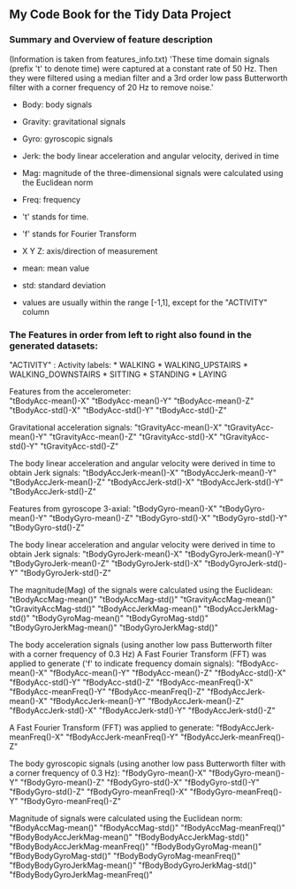 ## My Code Book for the Tidy Data Project




### Summary and Overview of feature description

 (Information is taken from features_info.txt)
 'These time domain signals (prefix 't' to denote time) were captured at a constant rate of 50 Hz. 
 Then they were filtered using a median filter and a 3rd order low pass Butterworth filter with a corner frequency of 20 Hz to remove noise.'


* Body: body signals
* Gravity: gravitational signals
* Gyro: gyroscopic signals
* Jerk: the body linear acceleration and angular velocity, derived in time 
* Mag: magnitude of the three-dimensional signals were calculated using the Euclidean norm
* Freq: frequency 
* 't' stands for time. 
* 'f' stands for Fourier Transform

* X Y Z: axis/direction of measurement

* mean: mean value
* std: standard deviation
* values are usually within the range [-1,1], except for the "ACTIVITY" column

### The Features in order from left to right also found in the generated datasets:


 "ACTIVITY" : Activity labels:
	* WALKING
	* WALKING_UPSTAIRS
	* WALKING_DOWNSTAIRS
	* SITTING
	* STANDING
	* LAYING

Features from the accelerometer:  
"tBodyAcc-mean()-X" 
"tBodyAcc-mean()-Y" 
"tBodyAcc-mean()-Z" 
"tBodyAcc-std()-X" 
"tBodyAcc-std()-Y" 
"tBodyAcc-std()-Z" 

Gravitational acceleration signals:
"tGravityAcc-mean()-X" 
"tGravityAcc-mean()-Y" 
"tGravityAcc-mean()-Z" 
"tGravityAcc-std()-X" 
"tGravityAcc-std()-Y" 
"tGravityAcc-std()-Z" 

The body linear acceleration and angular velocity were derived in time to obtain Jerk signals:
"tBodyAccJerk-mean()-X" 
"tBodyAccJerk-mean()-Y" 
"tBodyAccJerk-mean()-Z" 
"tBodyAccJerk-std()-X" 
"tBodyAccJerk-std()-Y" 
"tBodyAccJerk-std()-Z" 

Features from gyroscope 3-axial:
"tBodyGyro-mean()-X" 
"tBodyGyro-mean()-Y" 
"tBodyGyro-mean()-Z" 
"tBodyGyro-std()-X" 
"tBodyGyro-std()-Y" 
"tBodyGyro-std()-Z" 

The body linear acceleration and angular velocity were derived in time to obtain Jerk signals:
"tBodyGyroJerk-mean()-X" 
"tBodyGyroJerk-mean()-Y" 
"tBodyGyroJerk-mean()-Z" 
"tBodyGyroJerk-std()-X" 
"tBodyGyroJerk-std()-Y" 
"tBodyGyroJerk-std()-Z" 

The magnitude(Mag) of the signals were calculated using the Euclidean:
"tBodyAccMag-mean()" 
"tBodyAccMag-std()" 
"tGravityAccMag-mean()" 
"tGravityAccMag-std()" 
"tBodyAccJerkMag-mean()" 
"tBodyAccJerkMag-std()" 
"tBodyGyroMag-mean()" 
"tBodyGyroMag-std()" 
"tBodyGyroJerkMag-mean()" 
"tBodyGyroJerkMag-std()" 

The body acceleration signals (using another low pass Butterworth filter with a corner frequency of 0.3 Hz)
A Fast Fourier Transform (FFT) was applied to generate ('f' to indicate frequency domain signals):
"fBodyAcc-mean()-X" 
"fBodyAcc-mean()-Y" 
"fBodyAcc-mean()-Z" 
"fBodyAcc-std()-X" 
"fBodyAcc-std()-Y" 
"fBodyAcc-std()-Z" 
"fBodyAcc-meanFreq()-X" 
"fBodyAcc-meanFreq()-Y" 
"fBodyAcc-meanFreq()-Z" 
"fBodyAccJerk-mean()-X" 
"fBodyAccJerk-mean()-Y" 
"fBodyAccJerk-mean()-Z" 
"fBodyAccJerk-std()-X" 
"fBodyAccJerk-std()-Y" 
"fBodyAccJerk-std()-Z" 

A Fast Fourier Transform (FFT) was applied to generate:
"fBodyAccJerk-meanFreq()-X" 
"fBodyAccJerk-meanFreq()-Y" 
"fBodyAccJerk-meanFreq()-Z" 

The body gyroscopic signals (using another low pass Butterworth filter with a corner frequency of 0.3 Hz):
"fBodyGyro-mean()-X" 
"fBodyGyro-mean()-Y"
"fBodyGyro-mean()-Z"
"fBodyGyro-std()-X" 
"fBodyGyro-std()-Y" 
"fBodyGyro-std()-Z" 
"fBodyGyro-meanFreq()-X" 
"fBodyGyro-meanFreq()-Y" 
"fBodyGyro-meanFreq()-Z" 

Magnitude of signals were calculated using the Euclidean norm:
"fBodyAccMag-mean()" 
"fBodyAccMag-std()" 
"fBodyAccMag-meanFreq()" 
"fBodyBodyAccJerkMag-mean()" 
"fBodyBodyAccJerkMag-std()" 
"fBodyBodyAccJerkMag-meanFreq()" 
"fBodyBodyGyroMag-mean()" 
"fBodyBodyGyroMag-std()" 
"fBodyBodyGyroMag-meanFreq()" 
"fBodyBodyGyroJerkMag-mean()" 
"fBodyBodyGyroJerkMag-std()" 
"fBodyBodyGyroJerkMag-meanFreq()"










